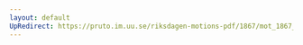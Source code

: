 ```yaml
---
layout: default
UpRedirect: https://pruto.im.uu.se/riksdagen-motions-pdf/1867/mot_1867__ak__184.pdf
---
```


